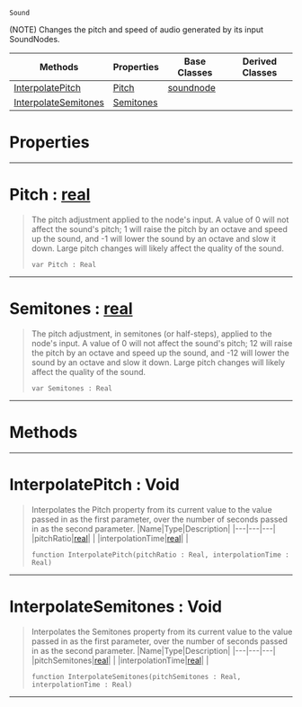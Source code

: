  `Sound`

(NOTE) Changes the pitch and speed of audio generated by its input SoundNodes.

|Methods|Properties|Base Classes|Derived Classes|
|---|---|---|---|
|[ InterpolatePitch](https://plasmaengine.github.io/PlasmaDocs/Plasma1/C++/code_reference/class_reference/pitchnode.markdown#interpolatepitch-void)|[ Pitch](https://plasmaengine.github.io/PlasmaDocs/Plasma1/C++/code_reference/class_reference/pitchnode.markdown#pitch-plasma-engine-docume)|[soundnode](https://plasmaengine.github.io/PlasmaDocs/Plasma1/C++/code_reference/class_reference/soundnode.markdown)| |
|[ InterpolateSemitones](https://plasmaengine.github.io/PlasmaDocs/Plasma1/C++/code_reference/class_reference/pitchnode.markdown#interpolatesemitones-voi)|[ Semitones](https://plasmaengine.github.io/PlasmaDocs/Plasma1/C++/code_reference/class_reference/pitchnode.markdown#semitones-plasma-engine-do)| | |


 #  Properties


---  
 #  Pitch : [real](https://plasmaengine.github.io/PlasmaDocs/Plasma1/C++/code_reference/lightning_base_types/real.markdown)

> The pitch adjustment applied to the node's input. A value of 0 will not affect the sound's pitch; 1 will raise the pitch by an octave and speed up the sound, and -1 will lower the sound by an octave and slow it down. Large pitch changes will likely affect the quality of the sound.
> ``` lang=cpp, name=Lightning
> var Pitch : Real


---  
 #  Semitones : [real](https://plasmaengine.github.io/PlasmaDocs/Plasma1/C++/code_reference/lightning_base_types/real.markdown)

> The pitch adjustment, in semitones (or half-steps), applied to the node's input. A value of 0 will not affect the sound's pitch; 12 will raise the pitch by an octave and speed up the sound, and -12 will lower the sound by an octave and slow it down. Large pitch changes will likely affect the quality of the sound.
> ``` lang=cpp, name=Lightning
> var Semitones : Real


---  
 #  Methods


---  
 #  InterpolatePitch : Void

> Interpolates the Pitch property from its current value to the value passed in as the first parameter, over the number of seconds passed in as the second parameter.
> |Name|Type|Description|
> |---|---|---|
> |pitchRatio|[real](https://plasmaengine.github.io/PlasmaDocs/Plasma1/C++/code_reference/lightning_base_types/real.markdown)| |
> |interpolationTime|[real](https://plasmaengine.github.io/PlasmaDocs/Plasma1/C++/code_reference/lightning_base_types/real.markdown)| |
> ``` lang=cpp, name=Lightning
> function InterpolatePitch(pitchRatio : Real, interpolationTime : Real)
> ``` 


---  
 #  InterpolateSemitones : Void

> Interpolates the Semitones property from its current value to the value passed in as the first parameter, over the number of seconds passed in as the second parameter.
> |Name|Type|Description|
> |---|---|---|
> |pitchSemitones|[real](https://plasmaengine.github.io/PlasmaDocs/Plasma1/C++/code_reference/lightning_base_types/real.markdown)| |
> |interpolationTime|[real](https://plasmaengine.github.io/PlasmaDocs/Plasma1/C++/code_reference/lightning_base_types/real.markdown)| |
> ``` lang=cpp, name=Lightning
> function InterpolateSemitones(pitchSemitones : Real, interpolationTime : Real)
> ``` 


---  
 

 